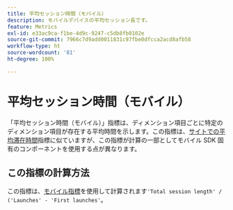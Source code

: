 ```yaml
---
title: 平均セッション時間（モバイル）
description: モバイルデバイスの平均セッション長です。
feature: Metrics
exl-id: e33ac9ca-f1be-4d9c-9247-c5db8fb0102e
source-git-commit: 7966c7d9add0011831c97fbe0dfcca2acd8afb58
workflow-type: ht
source-wordcount: '81'
ht-degree: 100%

---
```


# 平均セッション時間（モバイル）

「平均セッション時間（モバイル）」指標は、ディメンション項目ごとに特定のディメンション項目が存在する平均時間を示します。この指標は、[サイトでの平均滞在時間](average-time-on-site.md)指標に似ていますが、この指標が計算の一部としてモバイル SDK 固有のコンポーネントを使用する点が異なります。

## この指標の計算方法

この指標は、[モバイル指標](https://experienceleague.adobe.com/docs/mobile-services/using/get-started-ug/mobile-metrics/metrics-reference.html?lang=ja)を使用して計算されます`'Total session length' / ('Launches' - 'First launches'`。
